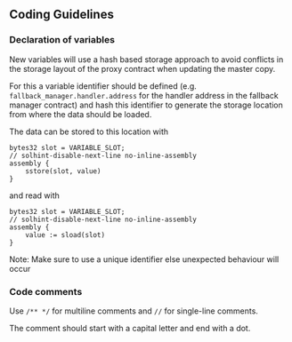 ## Coding Guidelines

### Declaration of variables

New variables will use a hash based storage approach to avoid conflicts in the storage layout of the proxy contract when updating the master copy.

For this a variable identifier should be defined (e.g. `fallback_manager.handler.address` for the handler address in the fallback manager contract) and hash this identifier to generate the storage location from where the data should be loaded.

The data can be stored to this location with

```
bytes32 slot = VARIABLE_SLOT;
// solhint-disable-next-line no-inline-assembly
assembly {
    sstore(slot, value)
}
```

and read with

```
bytes32 slot = VARIABLE_SLOT;
// solhint-disable-next-line no-inline-assembly
assembly {
    value := sload(slot)
}
```

Note: Make sure to use a unique identifier else unexpected behaviour will occur

### Code comments

Use `/** */` for multiline comments and `//` for single-line comments.

The comment should start with a capital letter and end with a dot.
